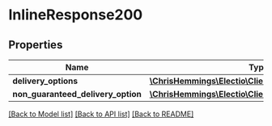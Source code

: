 # InlineResponse200

## Properties
Name | Type | Description | Notes
------------ | ------------- | ------------- | -------------
**delivery_options** | [**\ChrisHemmings\Electio\Client\Model\DeliveryOption[]**](DeliveryOption.md) |  | [optional] 
**non_guaranteed_delivery_option** | [**\ChrisHemmings\Electio\Client\Model\DeliveryOption[]**](DeliveryOption.md) |  | [optional] 

[[Back to Model list]](../README.md#documentation-for-models) [[Back to API list]](../README.md#documentation-for-api-endpoints) [[Back to README]](../README.md)


